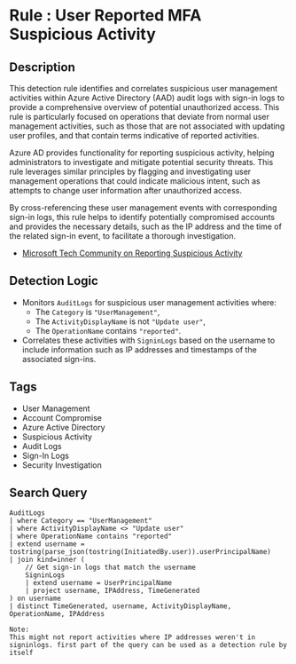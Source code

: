 # Rule : User Reported MFA Suspicious Activity

## Description
This detection rule identifies and correlates suspicious user management activities within Azure Active Directory (AAD) audit logs with sign-in logs to provide a comprehensive overview of potential unauthorized access. This rule is particularly focused on operations that deviate from normal user management activities, such as those that are not associated with updating user profiles, and that contain terms indicative of reported activities.

Azure AD provides functionality for reporting suspicious activity, helping administrators to investigate and mitigate potential security threats. This rule leverages similar principles by flagging and investigating user management operations that could indicate malicious intent, such as attempts to change user information after unauthorized access.

By cross-referencing these user management events with corresponding sign-in logs, this rule helps to identify potentially compromised accounts and provides the necessary details, such as the IP address and the time of the related sign-in event, to facilitate a thorough investigation.

- [Microsoft Tech Community on Reporting Suspicious Activity](https://techcommunity.microsoft.com/t5/microsoft-entra/report-suspicious-activity-preview/m-p/3751886)

## Detection Logic
- Monitors `AuditLogs` for suspicious user management activities where:
  - The `Category` is `"UserManagement"`,
  - The `ActivityDisplayName` is not `"Update user"`,
  - The `OperationName` contains `"reported"`.
- Correlates these activities with `SigninLogs` based on the username to include information such as IP addresses and timestamps of the associated sign-ins.

## Tags
- User Management
- Account Compromise
- Azure Active Directory
- Suspicious Activity
- Audit Logs
- Sign-In Logs
- Security Investigation

## Search Query
```kql
AuditLogs
| where Category == "UserManagement"
| where ActivityDisplayName <> "Update user"
| where OperationName contains "reported"
| extend username = tostring(parse_json(tostring(InitiatedBy.user)).userPrincipalName)
| join kind=inner (
    // Get sign-in logs that match the username
    SigninLogs
    | extend username = UserPrincipalName
    | project username, IPAddress, TimeGenerated
) on username
| distinct TimeGenerated, username, ActivityDisplayName, OperationName, IPAddress

Note:
This might not report activities where IP addresses weren't in signinlogs. first part of the query can be used as a detection rule by itself
